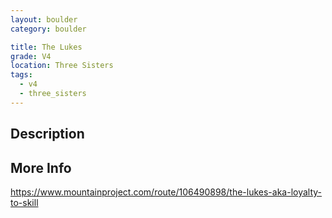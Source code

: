 ```yaml
---
layout: boulder
category: boulder

title: The Lukes
grade: V4
location: Three Sisters
tags:
  - v4
  - three_sisters
---
```


## Description


## More Info
https://www.mountainproject.com/route/106490898/the-lukes-aka-loyalty-to-skill
